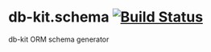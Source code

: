 db-kit.schema [![Build Status](https://travis-ci.org/noosxe/db-kit.schema.png)](https://travis-ci.org/noosxe/db-kit.schema)
=============

db-kit ORM schema generator
